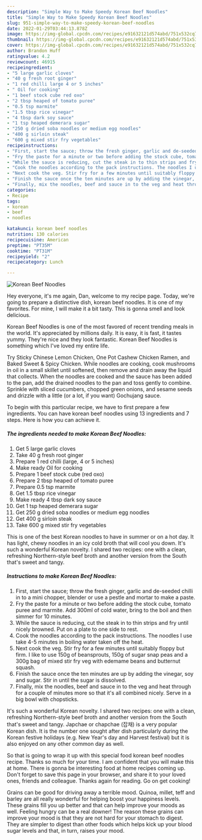 ```yaml
---
description: "Simple Way to Make Speedy Korean Beef Noodles"
title: "Simple Way to Make Speedy Korean Beef Noodles"
slug: 951-simple-way-to-make-speedy-korean-beef-noodles
date: 2022-01-29T03:44:13.878Z
image: https://img-global.cpcdn.com/recipes/e91632121d574abd/751x532cq70/korean-beef-noodles-recipe-main-photo.jpg
thumbnail: https://img-global.cpcdn.com/recipes/e91632121d574abd/751x532cq70/korean-beef-noodles-recipe-main-photo.jpg
cover: https://img-global.cpcdn.com/recipes/e91632121d574abd/751x532cq70/korean-beef-noodles-recipe-main-photo.jpg
author: Brandon Huff
ratingvalue: 4.2
reviewcount: 46915
recipeingredient:
- "5 large garlic cloves"
- "40 g fresh root ginger"
- "1 red chilli large 4 or 5 inches"
- " Oil for cooking"
- "1 beef stock cube red oxo"
- "2 tbsp heaped of tomato puree"
- "0.5 tsp marmite"
- "1.5 tbsp rice vinegar"
- "4 tbsp dark soy sauce"
- "1 tsp heaped demerara sugar"
- "250 g dried soba noodles or medium egg noodles"
- "400 g sirloin steak"
- "600 g mixed stir fry vegetables"
recipeinstructions:
- "First, start the sauce; throw the fresh ginger, garlic and de-seeded chilli in to a mini chopper, blender or use a pestle and mortar to make a paste."
- "Fry the paste for a minute or two before adding the stock cube, tomato puree and marmite. Add 300ml of cold water, bring to the boil and then simmer for 10 minutes."
- "While the sauce is reducing, cut the steak in to thin strips and fry until nicely browned. Put on a plate to one side to rest."
- "Cook the noodles according to the pack instructions. The noodles I use take 4-5 minutes in boiling water taken off the heat."
- "Next cook the veg. Stir fry for a few minutes until suitably floppy but firm. I like to use 150g of beansprouts, 150g of sugar snap peas and a 300g bag of mixed stir fry veg with edemame beans and butternut squash."
- "Finish the sauce once the ten minutes are up by adding the vinegar, soy and sugar. Stir in until the sugar is dissolved."
- "Finally, mix the noodles, beef and sauce in to the veg and heat through for a couple of minutes more so that it&#39;s all combined nicely. Serve in a big bowl with chopsticks."
categories:
- Recipe
tags:
- korean
- beef
- noodles

katakunci: korean beef noodles 
nutrition: 130 calories
recipecuisine: American
preptime: "PT35M"
cooktime: "PT31M"
recipeyield: "2"
recipecategory: Lunch

---
```



![Korean Beef Noodles](https://img-global.cpcdn.com/recipes/e91632121d574abd/751x532cq70/korean-beef-noodles-recipe-main-photo.jpg)

Hey everyone, it's me again, Dan, welcome to my recipe page. Today, we're going to prepare a distinctive dish, korean beef noodles. It is one of my favorites. For mine, I will make it a bit tasty. This is gonna smell and look delicious.

Korean Beef Noodles is one of the most favored of recent trending meals in the world. It's appreciated by millions daily. It is easy, it is fast, it tastes yummy. They're nice and they look fantastic. Korean Beef Noodles is something which I've loved my entire life.

Try Sticky Chinese Lemon Chicken, One Pot Cashew Chicken Ramen, and Baked Sweet &amp; Spicy Chicken. While noodles are cooking, cook mushrooms in oil in a small skillet until softened, then remove and drain away the liquid that collects. When the noodles are cooked and the sauce has been added to the pan, add the drained noodles to the pan and toss gently to combine. Sprinkle with sliced cucumbers, chopped green onions, and sesame seeds and drizzle with a little (or a lot, if you want) Gochujang sauce.


To begin with this particular recipe, we have to first prepare a few ingredients. You can have korean beef noodles using 13 ingredients and 7 steps. Here is how you can achieve it.

<!--inarticleads1-->

##### The ingredients needed to make Korean Beef Noodles:

1. Get 5 large garlic cloves
1. Take 40 g fresh root ginger
1. Prepare 1 red chilli (large, 4 or 5 inches)
1. Make ready  Oil for cooking
1. Prepare 1 beef stock cube (red oxo)
1. Prepare 2 tbsp heaped of tomato puree
1. Prepare 0.5 tsp marmite
1. Get 1.5 tbsp rice vinegar
1. Make ready 4 tbsp dark soy sauce
1. Get 1 tsp heaped demerara sugar
1. Get 250 g dried soba noodles or medium egg noodles
1. Get 400 g sirloin steak
1. Take 600 g mixed stir fry vegetables


This is one of the best Korean noodles to have in summer or on a hot day. It has light, chewy noodles in an icy cold broth that will cool you down. It&#39;s such a wonderful Korean novelty. I shared two recipes: one with a clean, refreshing Northern-style beef broth and another version from the South that&#39;s sweet and tangy. 

<!--inarticleads2-->

##### Instructions to make Korean Beef Noodles:

1. First, start the sauce; throw the fresh ginger, garlic and de-seeded chilli in to a mini chopper, blender or use a pestle and mortar to make a paste.
1. Fry the paste for a minute or two before adding the stock cube, tomato puree and marmite. Add 300ml of cold water, bring to the boil and then simmer for 10 minutes.
1. While the sauce is reducing, cut the steak in to thin strips and fry until nicely browned. Put on a plate to one side to rest.
1. Cook the noodles according to the pack instructions. The noodles I use take 4-5 minutes in boiling water taken off the heat.
1. Next cook the veg. Stir fry for a few minutes until suitably floppy but firm. I like to use 150g of beansprouts, 150g of sugar snap peas and a 300g bag of mixed stir fry veg with edemame beans and butternut squash.
1. Finish the sauce once the ten minutes are up by adding the vinegar, soy and sugar. Stir in until the sugar is dissolved.
1. Finally, mix the noodles, beef and sauce in to the veg and heat through for a couple of minutes more so that it&#39;s all combined nicely. Serve in a big bowl with chopsticks.


It&#39;s such a wonderful Korean novelty. I shared two recipes: one with a clean, refreshing Northern-style beef broth and another version from the South that&#39;s sweet and tangy. Japchae or chapchae (잡채) is a very popular Korean dish. It is the number one sought after dish particularly during the Korean festive holidays (e.g. New Year&#39;s day and Harvest festival) but it is also enjoyed on any other common day as well. 

So that is going to wrap it up with this special food korean beef noodles recipe. Thanks so much for your time. I am confident that you will make this at home. There is gonna be interesting food at home recipes coming up. Don't forget to save this page in your browser, and share it to your loved ones, friends and colleague. Thanks again for reading. Go on get cooking!

Grains can be good for driving away a terrible mood. Quinoa, millet, teff and barley are all really wonderful for helping boost your happiness levels. These grains fill you up better and that can help improve your moods as well. Feeling hungry can be a real downer! The reason these grains can improve your mood is that they are not hard for your stomach to digest. They are simpler to digest than other foods which helps kick up your blood sugar levels and that, in turn, raises your mood.
